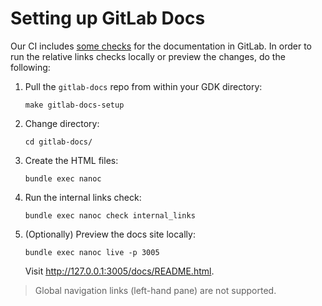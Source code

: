 # Setting up GitLab Docs

Our CI includes [some checks][lint] for the documentation in GitLab. In order
to run the relative links checks locally or preview the changes, do the following:

1. Pull the `gitlab-docs` repo from within your GDK directory:

    ```
    make gitlab-docs-setup
    ```

1. Change directory:

    ```
    cd gitlab-docs/
    ```

1. Create the HTML files:

    ```
    bundle exec nanoc
    ```

1. Run the internal links check:

    ```
    bundle exec nanoc check internal_links
    ```

1. (Optionally) Preview the docs site locally:

    ```
    bundle exec nanoc live -p 3005
    ```

    Visit <http://127.0.0.1:3005/docs/README.html>.

> Global navigation links (left-hand pane) are not supported.

[lint]: https://docs.gitlab.com/ee/development/writing_documentation.html#testing
